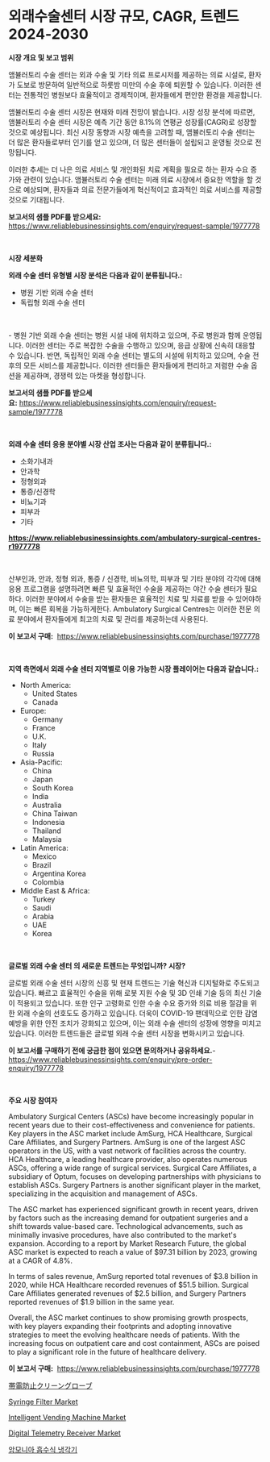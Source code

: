 <p><h1>외래수술센터 시장 규모, CAGR, 트렌드 2024-2030</h1></p><p><strong>시장 개요 및 보고 범위</strong></p>
<p><p>앰뷸러토리 수술 센터는 외과 수술 및 기타 의료 프로시저를 제공하는 의료 시설로, 환자가 도보로 방문하여 일반적으로 하룻밤 미만의 수술 후에 퇴원할 수 있습니다. 이러한 센터는 전통적인 병원보다 효율적이고 경제적이며, 환자들에게 편안한 환경을 제공합니다.</p><p>앰뷸러토리 수술 센터 시장은 현재와 미래 전망이 밝습니다. 시장 성장 분석에 따르면, 앰뷸러토리 수술 센터 시장은 예측 기간 동안 8.1%의 연평균 성장률(CAGR)로 성장할 것으로 예상됩니다. 최신 시장 동향과 시장 예측을 고려할 때, 앰뷸러토리 수술 센터는 더 많은 환자들로부터 인기를 얻고 있으며, 더 많은 센터들이 설립되고 운영될 것으로 전망됩니다.</p><p>이러한 추세는 더 나은 의료 서비스 및 개인화된 치료 계획을 필요로 하는 환자 수요 증가와 관련이 있습니다. 앰뷸러토리 수술 센터는 미래 의료 시장에서 중요한 역할을 할 것으로 예상되며, 환자들과 의료 전문가들에게 혁신적이고 효과적인 의료 서비스를 제공할 것으로 기대됩니다.</p></p>
<p><strong>보고서의 샘플 PDF를 받으세요:</strong> <a href="https://www.reliablebusinessinsights.com/enquiry/request-sample/1977778">https://www.reliablebusinessinsights.com/enquiry/request-sample/1977778</a></p>
<p>&nbsp;</p>
<p><strong>시장 세분화</strong></p>
<p><strong>외래 수술 센터 유형별 시장 분석은 다음과 같이 분류됩니다.:</strong></p>
<p><ul><li>병원 기반 외래 수술 센터</li><li>독립형 외래 수술 센터</li></ul></p>
<p>&nbsp;</p>
<p><p> - 병원 기반 외래 수술 센터는 병원 시설 내에 위치하고 있으며, 주로 병원과 함께 운영됩니다. 이러한 센터는 주로 복잡한 수술을 수행하고 있으며, 응급 상황에 신속히 대응할 수 있습니다. 반면, 독립적인 외래 수술 센터는 별도의 시설에 위치하고 있으며, 수술 전후의 모든 서비스를 제공합니다. 이러한 센터들은 환자들에게 편리하고 저렴한 수술 옵션을 제공하며, 경쟁력 있는 마켓을 형성합니다.</p></p>
<p><strong>보고서의 샘플 PDF를 받으세요:</strong>&nbsp;<a href="https://www.reliablebusinessinsights.com/enquiry/request-sample/1977778">https://www.reliablebusinessinsights.com/enquiry/request-sample/1977778</a></p>
<p>&nbsp;</p>
<p><strong> 외래 수술 센터 응용 분야별 시장 산업 조사는 다음과 같이 분류됩니다.:</strong></p>
<p><ul><li>소화기내과</li><li>안과학</li><li>정형외과</li><li>통증/신경학</li><li>비뇨기과</li><li>피부과</li><li>기타</li></ul></p>
<p><strong><a href="https://www.reliablebusinessinsights.com/ambulatory-surgical-centres-r1977778">https://www.reliablebusinessinsights.com/ambulatory-surgical-centres-r1977778</a></strong></p>
<p>&nbsp;</p>
<p><p>산부인과, 안과, 정형 외과, 통증 / 신경학, 비뇨의학, 피부과 및 기타 분야의 각각에 대해 응용 프로그램을 설명하려면 빠른 및 효율적인 수술을 제공하는 야간 수술 센터가 필요하다. 이러한 분야에서 수술을 받는 환자들은 효율적인 치료 및 치료를 받을 수 있어야하며, 이는 빠른 회복을 가능하게한다. Ambulatory Surgical Centres는 이러한 전문 의료 분야에서 환자들에게 최고의 치료 및 관리를 제공하는데 사용된다.</p></p>
<p><strong>이 보고서 구매:</strong>&nbsp; <a href="https://www.reliablebusinessinsights.com/purchase/1977778">https://www.reliablebusinessinsights.com/purchase/1977778</a></p>
<p>&nbsp;</p>
<p><strong>지역 측면에서 외래 수술 센터 지역별로 이용 가능한 시장 플레이어는 다음과 같습니다.:</strong></p>
<p><ul>
    <li>
        North America:
        <ul>
            <li>United States</li>
            <li>Canada</li>
        </ul>
    </li>
    <li>
        Europe:
        <ul>
            <li>Germany</li>
            <li>France</li>
            <li>U.K.</li>
            <li>Italy</li>
            <li>Russia</li>
        </ul>
    </li>
    <li>
        Asia-Pacific:
        <ul>
            <li>China</li>
            <li>Japan</li>
            <li>South Korea</li>
            <li>India</li>
            <li>Australia</li>
            <li>China Taiwan</li>
            <li>Indonesia</li>
            <li>Thailand</li>
            <li>Malaysia</li>
        </ul>
    </li>
    <li>
        Latin America:
        <ul>
            <li>Mexico</li>
            <li>Brazil</li>
            <li>Argentina Korea</li>
            <li>Colombia</li>
        </ul>
    </li>
    <li>
        Middle East & Africa:
        <ul>
            <li>Turkey</li>
            <li>Saudi</li>
            <li>Arabia</li>
            <li>UAE</li>
            <li>Korea</li>
        </ul>
    </li>
    </ul></p>
<p>&nbsp;</p>
<p><strong>글로벌 외래 수술 센터 의 새로운 트렌드는 무엇입니까? 시장?</strong></p>
<p><p>글로벌 외래 수술 센터 시장의 신흥 및 현재 트렌드는 기술 혁신과 디지털화로 주도되고 있습니다. 빠르고 효율적인 수술을 위해 로봇 지원 수술 및 3D 인쇄 기술 등의 최신 기술이 적용되고 있습니다. 또한 인구 고령화로 인한 수술 수요 증가와 의료 비용 절감을 위한 외래 수술의 선호도도 증가하고 있습니다. 더욱이 COVID-19 팬데믹으로 인한 감염 예방을 위한 안전 조치가 강화되고 있으며, 이는 외래 수술 센터의 성장에 영향을 미치고 있습니다. 이러한 트렌드들은 글로벌 외래 수술 센터 시장을 변화시키고 있습니다.</p></p>
<p><strong>이 보고서를 구매하기 전에 궁금한 점이 있으면 문의하거나 공유하세요.</strong>- <a href="https://www.reliablebusinessinsights.com/enquiry/pre-order-enquiry/1977778">https://www.reliablebusinessinsights.com/enquiry/pre-order-enquiry/1977778</a></p>
<p>&nbsp;</p>
<p><strong>주요 시장 참여자</strong></p>
<p><p>Ambulatory Surgical Centers (ASCs) have become increasingly popular in recent years due to their cost-effectiveness and convenience for patients. Key players in the ASC market include AmSurg, HCA Healthcare, Surgical Care Affiliates, and Surgery Partners. AmSurg is one of the largest ASC operators in the US, with a vast network of facilities across the country. HCA Healthcare, a leading healthcare provider, also operates numerous ASCs, offering a wide range of surgical services. Surgical Care Affiliates, a subsidiary of Optum, focuses on developing partnerships with physicians to establish ASCs. Surgery Partners is another significant player in the market, specializing in the acquisition and management of ASCs.</p><p>The ASC market has experienced significant growth in recent years, driven by factors such as the increasing demand for outpatient surgeries and a shift towards value-based care. Technological advancements, such as minimally invasive procedures, have also contributed to the market's expansion. According to a report by Market Research Future, the global ASC market is expected to reach a value of $97.31 billion by 2023, growing at a CAGR of 4.8%.</p><p>In terms of sales revenue, AmSurg reported total revenues of $3.8 billion in 2020, while HCA Healthcare recorded revenues of $51.5 billion. Surgical Care Affiliates generated revenues of $2.5 billion, and Surgery Partners reported revenues of $1.9 billion in the same year.</p><p>Overall, the ASC market continues to show promising growth prospects, with key players expanding their footprints and adopting innovative strategies to meet the evolving healthcare needs of patients. With the increasing focus on outpatient care and cost containment, ASCs are poised to play a significant role in the future of healthcare delivery.</p></p>
<p><strong>이 보고서 구매:</strong>&nbsp;&nbsp;<a href="https://www.reliablebusinessinsights.com/purchase/1977778">https://www.reliablebusinessinsights.com/purchase/1977778</a></p>
<p><p><a href="https://github.com/CloydAbbott2023/Market-Research-Report-List-1/blob/main/424353484429.md">帯電防止クリーングローブ</a></p><p><a href="https://github.com/nathandecarvalho/Market-Research-Report-List-3/blob/main/syringe-filter-market.md">Syringe Filter Market</a></p><p><a href="https://github.com/kosella/Market-Research-Report-List-3/blob/main/intelligent-vending-machine-market.md">Intelligent Vending Machine Market</a></p><p><a href="https://www.linkedin.com/pulse/digital-telemetry-receiver-market-key-successful-business-jpnxe">Digital Telemetry Receiver Market</a></p><p><a href="https://github.com/chupp85/Market-Research-Report-List-1/blob/main/708235878101.md">암모니아 흡수식 냉각기</a></p></p>